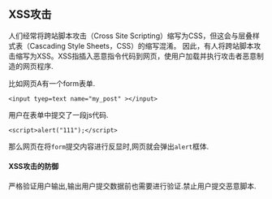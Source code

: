 ## XSS攻击

人们经常将跨站脚本攻击（Cross Site Scripting）缩写为CSS，但这会与层叠样式表（Cascading Style Sheets，CSS）的缩写混淆。
因此，有人将跨站脚本攻击缩写为XSS。XSS指插入恶意指令代码到网页，使用户加载并执行攻击者恶意制造的网页程序.

比如网页A有一个form表单.

    <input tyep=text name="my_post" ></input>
    
用户在表单中提交了一段js代码.

    <script>alert("111");</script>
    
那么网页在将`form`提交内容进行反显时,网页就会弹出`alert`框体.

#### XSS攻击的防御

严格验证用户输出,输出用户提交数据前也需要进行验证.禁止用户提交恶意脚本.